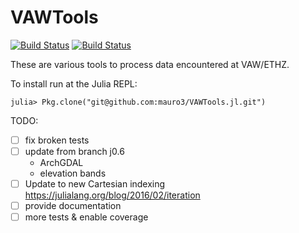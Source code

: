 # VAWTools

[![Build Status](https://travis-ci.org/mauro3/VAWTools.jl.svg?branch=master)](https://travis-ci.org/mauro3/VAWTools.jl)
[![Build Status](https://ci.appveyor.com/api/projects/status/github/mauro3/VAWTools.jl?branch=master&svg=true)](https://ci.appveyor.com/project/mauro3/vawtools-jl/branch/master)
<!-- [![Coverage Status](https://coveralls.io/repos/mauro3/VAWTools.jl/badge.svg?branch=master&service=github)](https://coveralls.io/github/mauro3/VAWTools.jl?branch=master) -->
<!-- [![codecov.io](http://codecov.io/github/mauro3/VAWTools.jl/coverage.svg?branch=master)](http://codecov.io/github/mauro3/VAWTools.jl?branch=master) -->


These are various tools to process data encountered at VAW/ETHZ.

To install run at the Julia REPL:
```
julia> Pkg.clone("git@github.com:mauro3/VAWTools.jl.git")
```

TODO:
- [ ] fix broken tests
- [ ] update from branch j0.6
  - ArchGDAL
  - elevation bands
- [ ] Update to new Cartesian indexing https://julialang.org/blog/2016/02/iteration
- [ ] provide documentation
- [ ] more tests & enable coverage
